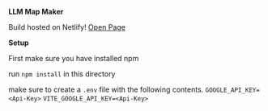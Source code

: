 **LLM Map Maker**

Build hosted on Netlify!
[Open Page](https://llm-map-test.netlify.app/)

**Setup**

First make sure you have installed npm

run `npm install` in this directory

make sure to create a `.env` file with the following contents.
`GOOGLE_API_KEY=<Api-Key>`
`VITE_GOOGLE_API_KEY=<Api-Key>`
